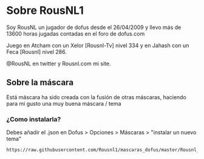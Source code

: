 # Sobre RousNL1

Soy RousNL un jugador de dofus desde el 26/04/2009 y llevo más de 13600 horas jugadas contadas en el foro de dofus.com

Juego en Atcham con un Xelor [Rousnl-Tv] nivel 334 y en Jahash con un Feca [Rousnl] nivel 286.

@RousNL en twitter y Rousnl.com mi site.

## Sobre la máscara

Está máscara ha sido creada con la fusión de otras máscaras, haciendo para mi gusto una muy buena máscara / tema

### ¿Como instalarla?

Debes añadir el .json en Dofus > Opciones > Máscaras > "instalar un nuevo tema"

```
https://raw.githubusercontent.com/Rousnl1/mascaras_dofus/master/Rousnl_UI.json
```

